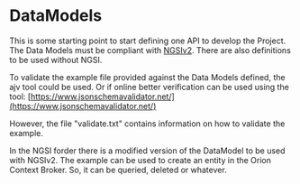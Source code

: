 # DataModels
This is some starting point to start defining one API to develop the Project. The Data Models must be compliant with [NGSIv2](https://stackoverflow.com/questions/7653483/github-relative-link-in-markdown-file). There are also definitions to be used without NGSI.

To validate the example file provided against the Data Models defined, the ajv tool could be used. Or if online better verification can be used using the tool: [https://www.jsonschemavalidator.net/](https://www.jsonschemavalidator.net/)

However, the file "validate.txt" contains information on how to validate the example.

In the NGSI forder there is a modified version of the DataModel to be used with NGSIv2. The example can be used to create an entity in the Orion Context Broker. So, it can be queried, deleted or whatever.

